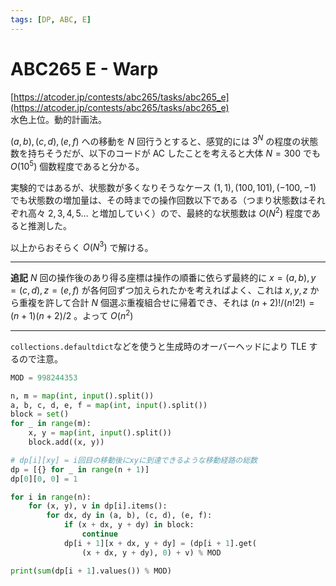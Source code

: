 ```yaml
---
tags: [DP, ABC, E]
---
```


# ABC265 E - Warp

[https://atcoder.jp/contests/abc265/tasks/abc265_e](https://atcoder.jp/contests/abc265/tasks/abc265_e)  
水色上位。動的計画法。

$(a,b),(c,d),(e,f)$ への移動を $N$ 回行うとすると、感覚的には $3^N$ の程度の状態数を持ちそうだが、以下のコードが AC したことを考えると大体 $N=300$ でも $O(10^5)$ 個数程度であると分かる。

実験的ではあるが、状態数が多くなりそうなケース $(1, 1), (100, 101), (-100, -1)$ でも状態数の増加量は、その時までの操作回数以下である（つまり状態数はそれぞれ高々 $2,3,4,5\ldots$ と増加していく）ので、最終的な状態数は $O(N^2)$ 程度であると推測した。

以上からおそらく $O(N^3)$ で解ける。

---

**追記**
$N$ 回の操作後のあり得る座標は操作の順番に依らず最終的に $x=(a,b),y=(c,d),z=(e,f)$ が各何回ずつ加えられたかを考えればよく、これは $x,y,z$ から重複を許して合計 $N$ 個選ぶ重複組合せに帰着でき、それは $(n+2)!/(n!2!)=(n+1)(n+2)/2$ 。よって $O(n^2)$

---

`collections.defaultdict`などを使うと生成時のオーバーヘッドにより TLE するので注意。

```py
MOD = 998244353

n, m = map(int, input().split())
a, b, c, d, e, f = map(int, input().split())
block = set()
for _ in range(m):
    x, y = map(int, input().split())
    block.add((x, y))

# dp[i][xy] = i回目の移動後にxyに到達できるような移動経路の総数
dp = [{} for _ in range(n + 1)]
dp[0][0, 0] = 1

for i in range(n):
    for (x, y), v in dp[i].items():
        for dx, dy in (a, b), (c, d), (e, f):
            if (x + dx, y + dy) in block:
                continue
            dp[i + 1][x + dx, y + dy] = (dp[i + 1].get(
                (x + dx, y + dy), 0) + v) % MOD

print(sum(dp[i + 1].values()) % MOD)

```
